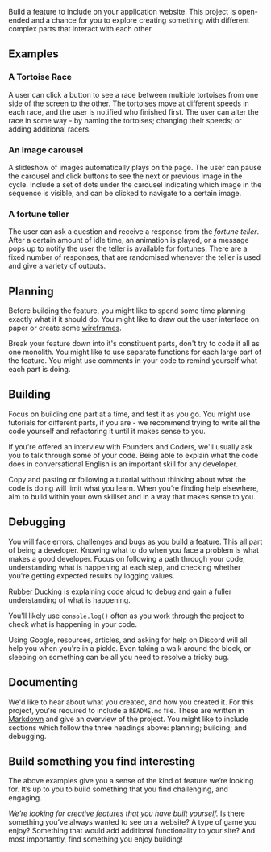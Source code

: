 Build a feature to include on your application website. This project is open-ended and a chance for you to explore creating something with different complex parts that interact with each other.

## Examples

### A Tortoise Race

A user can click a button to see a race between multiple tortoises from one side of the screen to the other. The tortoises move at different speeds in each race, and the user is notified who finished first. The user can alter the race in some way - by naming the tortoises; changing their speeds; or adding additional racers.

### An image carousel

A slideshow of images automatically plays on the page. The user can pause the carousel and click buttons to see the next or previous image in the cycle. Include a set of dots under the carousel indicating which image in the sequence is visible, and can be clicked to navigate to a certain image.

### A fortune teller

The user can ask a question and receive a response from the _fortune teller_. After a certain amount of idle time, an animation is played, or a message pops up to notify the user the teller is available for fortunes. There are a fixed number of responses, that are randomised whenever the teller is used and give a variety of outputs.

## Planning

Before building the feature, you might like to spend some time planning exactly what it it should do. You might like to draw out the user interface on paper or create some [wireframes](https://balsamiq.com/learn/articles/what-are-wireframes/).

Break your feature down into it's constituent parts, don't try to code it all as one monolith. You might like to use separate functions for each large part of the feature. You might use comments in your code to remind yourself what each part is doing.

## Building

Focus on building one part at a time, and test it as you go. You might use tutorials for different parts, if you are - we recommend trying to write all the code yourself and refactoring it until it makes sense to you.

If you're offered an interview with Founders and Coders, we'll usually ask you to talk through some of your code. Being able to explain what the code does in conversational English is an important skill for any developer.

Copy and pasting or following a tutorial without thinking about what the code is doing will limit what you learn. When you’re finding help elsewhere, aim to build within your own skillset and in a way that makes sense to you.

## Debugging

You will face errors, challenges and bugs as you build a feature. This all part of being a developer. Knowing what to do when you face a problem is what makes a good developer. Focus on following a path through your code, understanding what is happening at each step, and checking whether you're getting expected results by logging values.

[Rubber Ducking](https://en.wikipedia.org/wiki/Rubber_duck_debugging) is explaining code aloud to debug and gain a fuller understanding of what is happening.

You'll likely use `console.log()` often as you work through the project to check what is happening in your code.

Using Google, resources, articles, and asking for help on Discord will all help you when you're in a pickle. Even taking a walk around the block, or sleeping on something can be all you need to resolve a tricky bug.

## Documenting

We'd like to hear about what you created, and how you created it. For this project, you're required to include a `README.md` file. These are written in [Markdown](https://docs.github.com/en/get-started/writing-on-github/getting-started-with-writing-and-formatting-on-github/basic-writing-and-formatting-syntax) and give an overview of the project. You might like to include sections which follow the three headings above: planning; building; and debugging.

## Build something you find interesting

The above examples give you a sense of the kind of feature we’re looking for. It’s up to you to build something that you find challenging, and engaging.

_We’re looking for creative features that you have built yourself._ Is there something you’ve always wanted to see on a website? A type of game you enjoy? Something that would add additional functionality to your site? And most importantly, find something you enjoy building!
